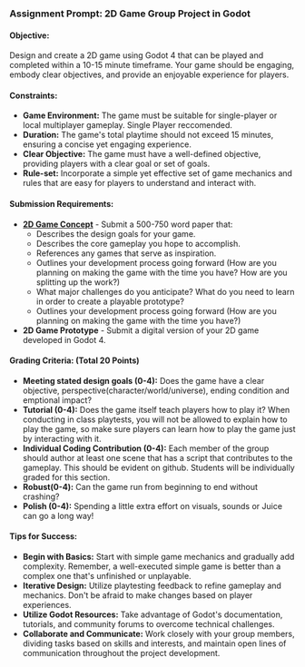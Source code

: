 
### Assignment Prompt: 2D Game Group Project in Godot

#### Objective:
Design and create a 2D game using Godot 4 that can be played and completed within a 10-15 minute timeframe. Your game should be engaging, embody clear objectives, and provide an enjoyable experience for players.

#### Constraints:
- **Game Environment:** The game must be suitable for single-player or local multiplayer gameplay. Single Player reccomended.
- **Duration:** The game's total playtime should not exceed 15 minutes, ensuring a concise yet engaging experience.
- **Clear Objective:** The game must have a well-defined objective, providing players with a clear goal or set of goals.
- **Rule-set:** Incorporate a simple yet effective set of game mechanics and rules that are easy for players to understand and interact with.

#### Submission Requirements:
- **[2D Game Concept](2D_Concept.md)** - Submit a 500-750 word paper that:
    - Describes the design goals for your game.
    - Describes the core gameplay you hope to accomplish.
    - References any games that serve as inspiration.
    - Outlines your development process going forward (How are you planning on making the game with the time you have? How are you splitting up the work?)
    - What major challenges do you anticipate? What do you need to learn in order to create a playable prototype?
  - Outlines your development process going forward (How are you planning on making the game with the time you have?)
- **2D Game Prototype** - Submit a digital version of your 2D game developed in Godot 4.

#### Grading Criteria: (Total 20 Points)
- **Meeting stated design goals (0-4):** Does the game have a clear objective, perspective(character/world/universe), ending condition and emptional impact?
- **Tutorial (0-4):** Does the game itself teach players how to play it? When conducting in class playtests, you will not be allowed to explain how to play the game, so make sure players can learn how to play the game just by interacting with it.
- **Individual Coding Contribution (0-4):** Each member of the group should author at least one scene that has a script that contributes to the gameplay. This should be evident on github. Students will be individually graded for this section.
- **Robust(0-4):** Can the game run from beginning to end without crashing?
- **Polish (0-4):** Spending a little extra effort on visuals, sounds or Juice can go a long way!

#### Tips for Success:
- **Begin with Basics:** Start with simple game mechanics and gradually add complexity. Remember, a well-executed simple game is better than a complex one that's unfinished or unplayable.
- **Iterative Design:** Utilize playtesting feedback to refine gameplay and mechanics. Don't be afraid to make changes based on player experiences.
- **Utilize Godot Resources:** Take advantage of Godot's documentation, tutorials, and community forums to overcome technical challenges.
- **Collaborate and Communicate:** Work closely with your group members, dividing tasks based on skills and interests, and maintain open lines of communication throughout the project development.
